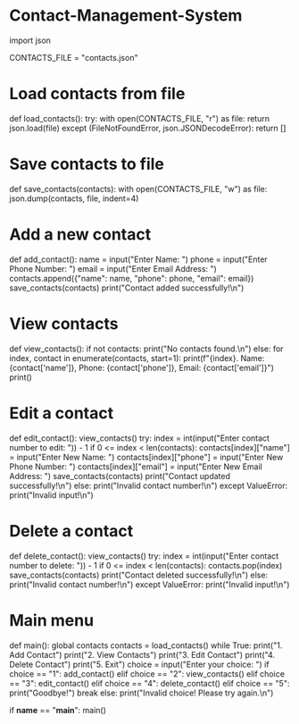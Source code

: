 # Contact-Management-System
import json

CONTACTS_FILE = "contacts.json"

# Load contacts from file
def load_contacts():
    try:
        with open(CONTACTS_FILE, "r") as file:
            return json.load(file)
    except (FileNotFoundError, json.JSONDecodeError):
        return []

# Save contacts to file
def save_contacts(contacts):
    with open(CONTACTS_FILE, "w") as file:
        json.dump(contacts, file, indent=4)

# Add a new contact
def add_contact():
    name = input("Enter Name: ")
    phone = input("Enter Phone Number: ")
    email = input("Enter Email Address: ")
    contacts.append({"name": name, "phone": phone, "email": email})
    save_contacts(contacts)
    print("Contact added successfully!\n")

# View contacts
def view_contacts():
    if not contacts:
        print("No contacts found.\n")
    else:
        for index, contact in enumerate(contacts, start=1):
            print(f"{index}. Name: {contact['name']}, Phone: {contact['phone']}, Email: {contact['email']}")
        print()

# Edit a contact
def edit_contact():
    view_contacts()
    try:
        index = int(input("Enter contact number to edit: ")) - 1
        if 0 <= index < len(contacts):
            contacts[index]["name"] = input("Enter New Name: ")
            contacts[index]["phone"] = input("Enter New Phone Number: ")
            contacts[index]["email"] = input("Enter New Email Address: ")
            save_contacts(contacts)
            print("Contact updated successfully!\n")
        else:
            print("Invalid contact number!\n")
    except ValueError:
        print("Invalid input!\n")

# Delete a contact
def delete_contact():
    view_contacts()
    try:
        index = int(input("Enter contact number to delete: ")) - 1
        if 0 <= index < len(contacts):
            contacts.pop(index)
            save_contacts(contacts)
            print("Contact deleted successfully!\n")
        else:
            print("Invalid contact number!\n")
    except ValueError:
        print("Invalid input!\n")

# Main menu
def main():
    global contacts
    contacts = load_contacts()
    while True:
        print("1. Add Contact")
        print("2. View Contacts")
        print("3. Edit Contact")
        print("4. Delete Contact")
        print("5. Exit")
        choice = input("Enter your choice: ")
        if choice == "1":
            add_contact()
        elif choice == "2":
            view_contacts()
        elif choice == "3":
            edit_contact()
        elif choice == "4":
            delete_contact()
        elif choice == "5":
            print("Goodbye!")
            break
        else:
            print("Invalid choice! Please try again.\n")

if __name__ == "__main__":
    main()

